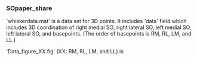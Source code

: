 ### SOpaper_share

'whiskerdata.mat' is a data set for 3D points. It includes 'data' field which includes 3D coordination of right medial SO, right lateral SO, left medial SO, left lateral SO, and basepoints. (The order of basepoints is RM, RL, LM, and LL.)

'Data_figure_XX.fig' (XX: RM, RL, LM, and LL) is 
